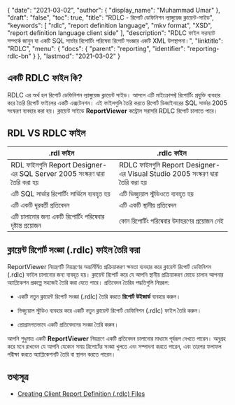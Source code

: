 {
  "date": "2021-03-02",
  "author": {
    "display_name": "Muhammad Umar"
  },
  "draft": "false",
  "toc": true,
  "title": "RDLC - রিপোর্ট ডেফিনিশন ল্যাঙ্গুয়েজ ক্লায়েন্ট-সাইড",
  "keywords": [
    "rdlc",
    "report definition language",
    "mkv format",
    "XSD",
    "report definition language client side"
  ],
  "description": "RDLC ফাইল ফরম্যাট সম্পর্কে জানুন যা একটি SQL সার্ভার রিপোর্টিং পরিষেবা রিপোর্ট সংজ্ঞার একটি XML উপস্থাপনা।",
  "linktitle": "RDLC",
  "menu": {
    "docs": {
      "parent": "reporting",
      "identifier": "reporting-rdlc-bn"
    }
  },
  "lastmod": "2021-03-02"
}

## একটি RDLC ফাইল কি? ##

RDLC এর অর্থ হল রিপোর্ট ডেফিনিশন ল্যাঙ্গুয়েজ ক্লায়েন্ট সাইড। আসলে এটি মাইক্রোসফ্ট রিপোর্টিং প্রযুক্তি ব্যবহার করে তৈরি রিপোর্ট ফাইলের একটি এক্সটেনশন। এই ফাইলগুলি তৈরি করতে রিপোর্ট ডিজাইনারের SQL সার্ভার 2005 সংস্করণ ব্যবহার করা হয়। ক্লায়েন্ট সাইডে **ReportViewer** কন্ট্রোল সরাসরি RDLC রিপোর্ট চালাতে পারে।

## RDL VS RDLC ফাইল
|.rdl ফাইল |.rdlc ফাইল |
---|---|
|RDL ফাইলগুলি Report Designer-এর SQL Server 2005 সংস্করণ দ্বারা তৈরি করা হয়|RDLC ফাইলগুলি Report Designer-এর Visual Studio 2005 সংস্করণ দ্বারা তৈরি করা হয়|
|এটি SQL সার্ভার রিপোর্টিং সার্ভিসে ব্যবহৃত হয়|এটি ভিজ্যুয়াল স্টুডিওতে ব্যবহৃত হয়|
|এটি একটি দূরবর্তী প্রতিবেদন|এটি একটি স্থানীয় প্রতিবেদন|
|এটি চালানোর জন্য একটি রিপোর্টিং পরিষেবার দৃষ্টান্ত প্রয়োজন|কোন রিপোর্টিং পরিষেবার উদাহরণের প্রয়োজন নেই|

## ক্লায়েন্ট রিপোর্ট সংজ্ঞা (.rdlc) ফাইল তৈরি করা
ReportViewer নিয়ন্ত্রণটি নিয়ন্ত্রণের অন্তর্নির্মিত প্রক্রিয়াকরণ ক্ষমতা ব্যবহার করে ক্লায়েন্ট রিপোর্ট ডেফিনিশন (.rdlc) ফাইল চালানোর জন্য ব্যবহৃত হয়। ক্লায়েন্ট রিপোর্ট করে যে আপনি স্থানীয় প্রক্রিয়াকরণ মোডে চালান আপনার অ্যাপ্লিকেশন প্রকল্পে সহজেই তৈরি করা যেতে পারে। প্রতিবেদন তৈরির পদ্ধতিগুলি নিম্নরূপ:

- একটি নতুন ক্লায়েন্ট রিপোর্ট সংজ্ঞা (.rdlc) তৈরি করতে **রিপোর্ট উইজার্ড** ব্যবহার করুন।

- ভিজ্যুয়াল স্টুডিও ব্যবহার করে একটি নতুন ক্লায়েন্ট রিপোর্ট ডেফিনিশন (.rdlc) ফাইল তৈরি করুন।

- প্রোগ্রামগতভাবে একটি প্রতিবেদনের সংজ্ঞা তৈরি করুন।


আপনি শুধুমাত্র একটি **ReportViewer** নিয়ন্ত্রণে একটি প্রতিবেদন চালানোর মাধ্যমে পূর্বরূপ দেখতে পারেন। অনুগ্রহ করে মনে রাখবেন যে আপনি যেকোন সময় রিপোর্টের সংজ্ঞা খুলতে এবং সম্পাদনা করতে পারেন, এবং তারপর ফলাফল পরীক্ষা করতে অ্যাপ্লিকেশনটি তৈরি বা স্থাপন করতে পারেন।

## তথ্যসূত্র ##

- [Creating Client Report Definition (.rdlc) Files](https://learn.microsoft.com/en-us/previous-versions/visualstudio/visual-studio-2010/ms252067(v=vs.100))

